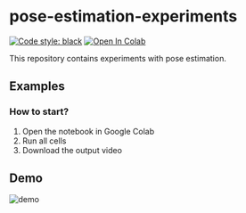 # pose-estimation-experiments

[![Code style: black](https://img.shields.io/badge/code%20style-black-000000.svg)](https://github.com/psf/black)
[![Open In Colab](https://colab.research.google.com/assets/colab-badge.svg)](https://colab.research.google.com/drive/1lOy4RwTVLN42SvUI180E8X6L6nhWxVBO?usp=sharing)

This repository contains experiments with pose estimation.

## Examples

### How to start?

1. Open the notebook in Google Colab
2. Run all cells
3. Download the output video

## Demo

![demo](assets/demo.gif)